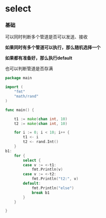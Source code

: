 



# select



### 基础

可以同时判断多个管道是否可以发送、接收



**如果同时有多个管道可以执行，那么随机选择一个**

**如果都有准备好，那么执行default**



也可以判断管道是否存满

```go
package main

import (
	"fmt"
	"math/rand"
)

func main() {

	t1 := make(chan int, 10)
	t2 := make(chan int, 10)

	for i := 0; i < 10; i++ {
		t1 <- i
		t2 <- rand.Int()
	}
b1:
	for {
		select {
		case v := <-t1:
			fmt.Println(v)
		case v := <-t2:
			fmt.Println("t2:", v)
		default:
			fmt.Println("else")
			break b1
		}
	}

}

```

